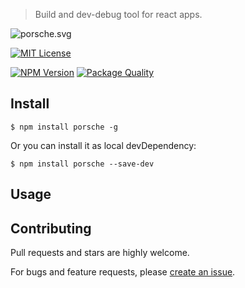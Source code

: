 > Build and dev-debug tool for react apps.

![porsche.svg](https://cdn.rawgit.com/bubkoo/porsche/master/porsche.svg)

[![MIT License](https://img.shields.io/badge/license-MIT_License-green.svg?style=flat-square)](https://github.com/bubkoo/porsche/blob/master/LICENSE)

[![NPM Version](https://img.shields.io/npm/v/porsche.svg?style=flat-square)](https://www.npmjs.com/package/porsche)
[![Package Quality](http://npm.packagequality.com/shield/porsche.svg)](http://packagequality.com/#?package=porsche)

## Install

```
$ npm install porsche -g
```

Or you can install it as local devDependency:

```
$ npm install porsche --save-dev
```

## Usage


## Contributing

Pull requests and stars are highly welcome.

For bugs and feature requests, please [create an issue](https://github.com/bubkoo/porsche/issues/new).
